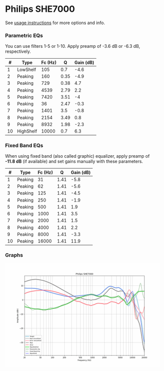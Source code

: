# Philips SHE7000
See [usage instructions](https://github.com/jaakkopasanen/AutoEq#usage) for more options and info.

### Parametric EQs
You can use filters 1-5 or 1-10. Apply preamp of -3.6 dB or -6.3 dB, respectively.

|   # | Type      |   Fc (Hz) |    Q |   Gain (dB) |
|-----|-----------|-----------|------|-------------|
|   1 | LowShelf  |       105 | 0.7  |        -4.6 |
|   2 | Peaking   |       160 | 0.35 |        -4.9 |
|   3 | Peaking   |       729 | 0.38 |         4.7 |
|   4 | Peaking   |      4539 | 2.79 |         2.2 |
|   5 | Peaking   |      7420 | 3.51 |        -4   |
|   6 | Peaking   |        36 | 2.47 |        -0.3 |
|   7 | Peaking   |      1401 | 3.5  |        -0.8 |
|   8 | Peaking   |      2154 | 3.49 |         0.8 |
|   9 | Peaking   |      8932 | 1.98 |        -2.3 |
|  10 | HighShelf |     10000 | 0.7  |         6.3 |

### Fixed Band EQs
When using fixed band (also called graphic) equalizer, apply preamp of **-11.8 dB** (if available) and set gains manually with these parameters.

|   # | Type    |   Fc (Hz) |    Q |   Gain (dB) |
|-----|---------|-----------|------|-------------|
|   1 | Peaking |        31 | 1.41 |        -5.8 |
|   2 | Peaking |        62 | 1.41 |        -5.6 |
|   3 | Peaking |       125 | 1.41 |        -4.5 |
|   4 | Peaking |       250 | 1.41 |        -1.9 |
|   5 | Peaking |       500 | 1.41 |         1.9 |
|   6 | Peaking |      1000 | 1.41 |         3.5 |
|   7 | Peaking |      2000 | 1.41 |         1.5 |
|   8 | Peaking |      4000 | 1.41 |         2.2 |
|   9 | Peaking |      8000 | 1.41 |        -3.3 |
|  10 | Peaking |     16000 | 1.41 |        11.9 |

### Graphs
![](./Philips%20SHE7000.png)
